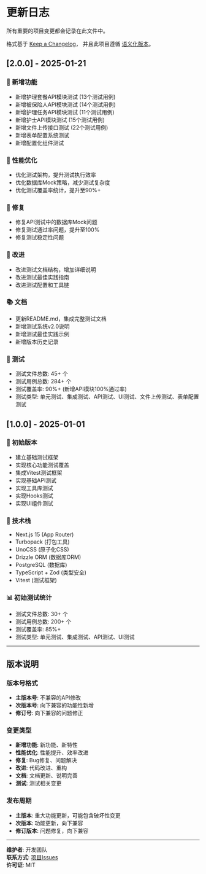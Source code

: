 # 更新日志

所有重要的项目变更都会记录在此文件中。

格式基于 [Keep a Changelog](https://keepachangelog.com/zh-CN/1.0.0/)，
并且此项目遵循 [语义化版本](https://semver.org/spec/v2.0.0.html)。

## [2.0.0] - 2025-01-21

### 🎉 新增功能
- 新增护理套餐API模块测试 (13个测试用例)
- 新增被保险人API模块测试 (14个测试用例)
- 新增护理任务API模块测试 (11个测试用例)
- 新增护士API模块测试 (15个测试用例)
- 新增文件上传接口测试 (22个测试用例)
- 新增表单配置系统测试
- 新增配置化组件测试

### 🚀 性能优化
- 优化测试架构，提升测试执行效率
- 优化数据库Mock策略，减少测试复杂度
- 优化测试覆盖率统计，提升至90%+

### 🐛 修复
- 修复API测试中的数据库Mock问题
- 修复测试通过率问题，提升至100%
- 修复测试稳定性问题

### 🔧 改进
- 改进测试文档结构，增加详细说明
- 改进测试最佳实践指南
- 改进测试配置和工具链

### 📚 文档
- 更新README.md，集成完整测试文档
- 新增测试系统v2.0说明
- 新增测试最佳实践示例
- 新增版本历史记录

### 🧪 测试
- 测试文件总数: 45+ 个
- 测试用例总数: 284+ 个
- 测试覆盖率: 90%+ (新增API模块100%通过率)
- 测试类型: 单元测试、集成测试、API测试、UI测试、文件上传测试、表单配置测试

## [1.0.0] - 2025-01-01

### 🎉 初始版本
- 建立基础测试框架
- 实现核心功能测试覆盖
- 集成Vitest测试框架
- 实现基础API测试
- 实现工具库测试
- 实现Hooks测试
- 实现UI组件测试

### 🚀 技术栈
- Next.js 15 (App Router)
- Turbopack (打包工具)
- UnoCSS (原子化CSS)
- Drizzle ORM (数据库ORM)
- PostgreSQL (数据库)
- TypeScript + Zod (类型安全)
- Vitest (测试框架)

### 📊 初始测试统计
- 测试文件总数: 30+ 个
- 测试用例总数: 200+ 个
- 测试覆盖率: 85%+
- 测试类型: 单元测试、集成测试、API测试、UI测试

---

## 版本说明

### 版本号格式
- **主版本号**: 不兼容的API修改
- **次版本号**: 向下兼容的功能性新增
- **修订号**: 向下兼容的问题修正

### 变更类型
- **新增功能**: 新功能、新特性
- **性能优化**: 性能提升、效率改进
- **修复**: Bug修复、问题解决
- **改进**: 代码改进、重构
- **文档**: 文档更新、说明完善
- **测试**: 测试相关变更

### 发布周期
- **主版本**: 重大功能更新，可能包含破坏性变更
- **次版本**: 功能更新，向下兼容
- **修订版本**: 问题修复，向下兼容

---

**维护者**: 开发团队  
**联系方式**: [项目Issues](https://github.com/your-repo/my-fullstack-app/issues)  
**许可证**: MIT
